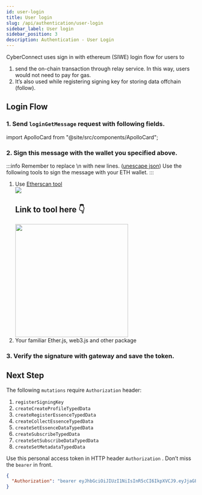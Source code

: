 ```yaml
---
id: user-login
title: User login
slug: /api/authentication/user-login
sidebar_label: User login
sidebar_position: 3
description: Authentication - User Login
---
```


CyberConnect uses sign in with ethereum (SIWE) login flow for users to

1. send the on-chain transaction through relay service. In this way, users would not need to pay for gas.
2. It’s also used while registering signing key for storing data offchain (follow).

## Login Flow

### 1. Send `loginGetMessage` request with following fields.

import ApolloCard from "@site/src/components/ApolloCard";

<ApolloCard queryName="loginGetMessage" />

### 2. Sign this message with the wallet you specified above.

:::info
Remember to replace \n with new lines. ([unescape json](https://www.freeformatter.com/json-escape.html#before-output)) Use the following tools to sign the message with your ETH wallet.
:::

1.  Use [Etherscan tool](https://etherscan.io/verifiedSignatures#)
    <div class="side-by-side-images" >
    <div>
    <img src="/img/v2/auth_token_cc.gif" />
    </div>
    <div>
    <h2>Link to tool here 👇</h2>
    <a href="https://etherscan.io/verifiedSignatures#">
    <img src="/img/v2/siwe.png" alt="" height="300px" width="300px"/> 
    </a>
    </div>
    </div>
2.  Your familiar Ether.js, web3.js and other package

### 3. Verify the signature with gateway and save the token.

<ApolloCard queryName="loginVerify" />

## Next Step

The following `mutations` require `Authorization` header:

1. `registerSigningKey`
2. `createCreateProfileTypedData`
3. `createRegisterEssenceTypedData`
4. `createCollectEssenceTypedData`
5. `createSetEssenceDataTypedData`
6. `createSubscribeTypedData`
7. `createSetSubscribeDataTypedData`
8. `createSetMetadataTypedData`

Use this personal access token in HTTP header `Authorization` . Don’t miss the `bearer` in front.

```json
{
  "Authorization": "bearer eyJhbGciOiJIUzI1NiIsInR5cCI6IkpXVCJ9.eyJjaGFpbl9pZCI6MSwiZG9tYWluIjoiY3liZXJjb25uZWN0Lm1lIiwiYWRkcmVzcyI6IjB4OTI3ZjM1NTExNzcyMWUwRThBN2I1ZUEyMDAwMmI2NUI4YTU1MTg5MCIsImlzcyI6IkN5YmVyQ29ubmVjdCIsImV4cCI6MTY2NTA4NDU2MywiaWF0IjoxNjYyNDkyNTYzfQ.X3Y-gTTnsmpNRqkZ3vAAv3UOnHBb5WH5EZ2sOcJRPnw"
}
```
